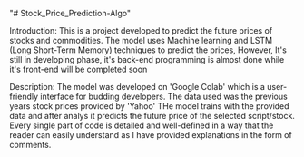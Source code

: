  "# Stock_Price_Prediction-Algo" 
 
Introduction:
      This is a project developed to predict the future prices of stocks and commodities. The model uses Machine learning and LSTM (Long Short-Term Memory)            techniques to predict the prices, However, It's still in developing phase, it's back-end programming is almost done while it's front-end will be completed soon

Description:
      The model was developed on 'Google Colab' which is a user-friendly interface for budding developers.
      The data used was the previous years stock prices provided by 'Yahoo' 
      THe model trains with the provided data and after analys it predicts the future price of the selected script/stock.
      Every single part of code is detailed and well-defined in a way that the reader can easily understand as I have provided explanations in the form of comments.
      
